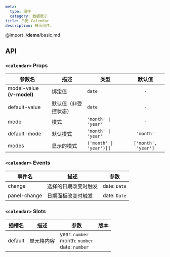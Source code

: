 ```yaml
meta:
  type: 组件
  category: 数据展示
title: 日历 Calendar
description: 日历组件。
```

@import ./__demo__/basic.md

## API


### `<calendar>` Props

|参数名|描述|类型|默认值|
|---|---|---|:---:|
|model-value **(v-model)**|绑定值|`date`|`-`|
|default-value|默认值（非受控状态）|`date`|`-`|
|mode|模式|`'month' \| 'year'`|`-`|
|default-mode|默认模式|`'month' \| 'year'`|`'month'`|
|modes|显示的模式|`('month' \| 'year')[]`|`['month', 'year']`|
### `<calendar>` Events

|事件名|描述|参数|
|---|---|---|
|change|选择的日期改变时触发|date: `Date`|
|panel-change|日期面板改变时触发|date: `Date`|

### `<calendar>` Slots

|插槽名|描述|参数|版本|
|---|:---:|---|:---|
|default|单元格内容|year: `number`<br/>month: `number`<br/>date: `number`||
